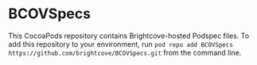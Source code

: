 BCOVSpecs
=========

This CocoaPods repository contains Brightcove-hosted Podspec files. To add this repository to your environment, run `pod repo add BCOVSpecs https://github.com/brightcove/BCOVSpecs.git` from the command line.
